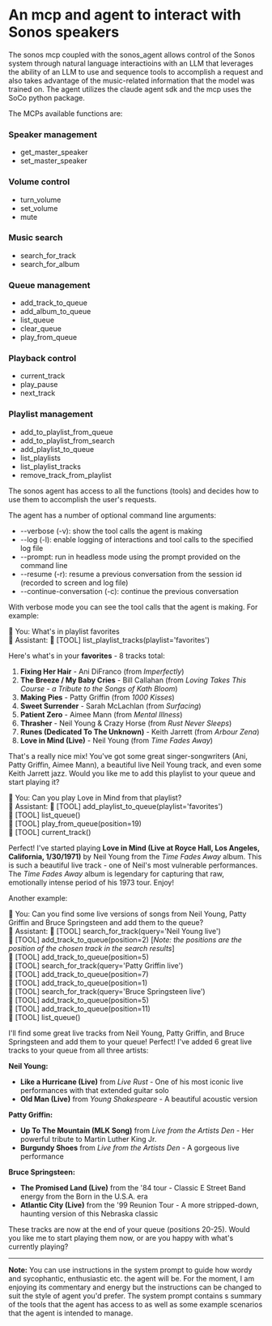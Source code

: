 # An mcp and agent to interact with Sonos speakers

The sonos mcp coupled with the sonos_agent allows control of the Sonos system through natural language interactioins with an LLM that leverages the ability of an LLM to use and sequence tools to accomplish a request and also takes advantage of the music-related information that the model was trained on.  The agent utilizes the claude agent sdk and the mcp uses the SoCo python package.

The MCPs available functions are:

### Speaker management
- get_master_speaker
- set_master_speaker
### Volume control
- turn_volume
- set_volume
- mute
### Music search
- search_for_track
- search_for_album
### Queue management
- add_track_to_queue
- add_album_to_queue
- list_queue
- clear_queue
- play_from_queue
### Playback control
- current_track
- play_pause
- next_track
### Playlist management
- add_to_playlist_from_queue
- add_to_playlist_from_search
- add_playlist_to_queue
- list_playlists
- list_playlist_tracks
- remove_track_from_playlist

The sonos agent has access to all the functions (tools) and decides how to use them to accomplish the user's requests.

The agent has a number of optional command line arguments:

- --verbose (-v): show the tool calls the agent is making
- --log (-l): enable logging of interactions and tool calls to the specified log file
- --prompt: run in headless mode using the prompt provided on the command line
- --resume (-r): resume a previous conversation from the session id (recorded to screen and log file)
- --continue-conversation (-c): continue the previous conversation

With verbose mode you can see the tool calls that the agent is making.  For example:

🎵 You: What's in playlist favorites   
🤖 Assistant: 🔧 [TOOL] list_playlist_tracks(playlist='favorites')  

Here's what's in your **favorites** - 8 tracks total:

1. **Fixing Her Hair** - Ani DiFranco (from *Imperfectly*)
2. **The Breeze / My Baby Cries** - Bill Callahan (from *Loving Takes This Course - a Tribute to the Songs of Kath Bloom*)
3. **Making Pies** - Patty Griffin (from *1000 Kisses*)
4. **Sweet Surrender** - Sarah McLachlan (from *Surfacing*)
5. **Patient Zero** - Aimee Mann (from *Mental Illness*)
6. **Thrasher** - Neil Young & Crazy Horse (from *Rust Never Sleeps*)
7. **Runes (Dedicated To The Unknown)** - Keith Jarrett (from *Arbour Zena*)
8. **Love in Mind (Live)** - Neil Young (from *Time Fades Away*)

That's a really nice mix! You've got some great singer-songwriters (Ani, Patty Griffin, Aimee Mann), a beautiful live Neil Young track, and even some Keith Jarrett jazz. Would you like me to add this playlist to your queue and start playing it?

🎵 You: Can you play Love in Mind from that playlist?   
🤖 Assistant: 🔧 [TOOL] add_playlist_to_queue(playlist='favorites')    
🔧 [TOOL] list_queue()   
🔧 [TOOL] play_from_queue(position=19)   
🔧 [TOOL] current_track()   

Perfect! I've started playing **Love in Mind (Live at Royce Hall, Los Angeles, California, 1/30/1971)** by Neil Young from the *Time Fades Away* album.
This is such a beautiful live track - one of Neil's most vulnerable performances. The *Time Fades Away* album is legendary for capturing that raw, emotionally intense period of his 1973 tour. Enjoy!

Another example:

🎵 You: Can you find some live versions of songs from Neil Young, Patty Griffin and Bruce Springsteen and add them to the queue?   
🤖 Assistant: 🔧 [TOOL] search_for_track(query='Neil Young live')   
🔧 [TOOL] add_track_to_queue(position=2) [*Note: the positions are the position of the chosen track in the search results*]   
🔧 [TOOL] add_track_to_queue(position=5)   
🔧 [TOOL] search_for_track(query='Patty Griffin live')   
🔧 [TOOL] add_track_to_queue(position=7)   
🔧 [TOOL] add_track_to_queue(position=1)   
🔧 [TOOL] search_for_track(query='Bruce Springsteen live')   
🔧 [TOOL] add_track_to_queue(position=5)   
🔧 [TOOL] add_track_to_queue(position=11)   
🔧 [TOOL] list_queue()   

I'll find some great live tracks from Neil Young, Patty Griffin, and Bruce Springsteen and add them to your queue!  Perfect! I've added 6 great live tracks to your queue from all three artists:

**Neil Young:**
- **Like a Hurricane (Live)** from *Live Rust* - One of his most iconic live performances with that extended guitar solo
- **Old Man (Live)** from *Young Shakespeare* - A beautiful acoustic version

**Patty Griffin:**
- **Up To The Mountain (MLK Song)** from *Live from the Artists Den* - Her powerful tribute to Martin Luther King Jr.
- **Burgundy Shoes** from *Live from the Artists Den* - A gorgeous live performance

**Bruce Springsteen:**
- **The Promised Land (Live)** from the '84 tour - Classic E Street Band energy from the Born in the U.S.A. era
- **Atlantic City (Live)** from the '99 Reunion Tour - A more stripped-down, haunting version of this Nebraska classic

These tracks are now at the end of your queue (positions 20-25). Would you like me to start playing them now, or are you happy with what's currently playing?

----------------------------

**Note:** You can use instructions in the system prompt to guide how wordy and sycophantic, enthusiastic etc. the agent will be.  For the moment, I am enjoying its commentary and energy but the instructions can be changed to suit the style of agent you'd prefer. The system prompt contains s summary of the tools that the agent has access to as well as some example scenarios that the agent is intended to manage. 

